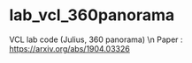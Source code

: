 # lab_vcl_360panorama
VCL lab code (Julius, 360 panorama)
\n
Paper : https://arxiv.org/abs/1904.03326
